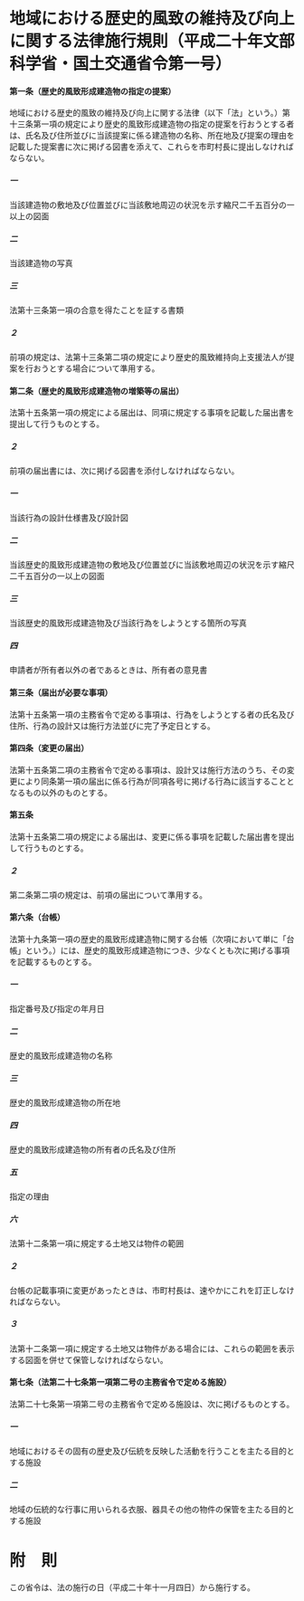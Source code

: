 # 地域における歴史的風致の維持及び向上に関する法律施行規則（平成二十年文部科学省・国土交通省令第一号）
#### 第一条（歴史的風致形成建造物の指定の提案）
地域における歴史的風致の維持及び向上に関する法律（以下「法」という。）第十三条第一項の規定により歴史的風致形成建造物の指定の提案を行おうとする者は、氏名及び住所並びに当該提案に係る建造物の名称、所在地及び提案の理由を記載した提案書に次に掲げる図書を添えて、これらを市町村長に提出しなければならない。
##### 一
当該建造物の敷地及び位置並びに当該敷地周辺の状況を示す縮尺二千五百分の一以上の図面
##### 二
当該建造物の写真
##### 三
法第十三条第一項の合意を得たことを証する書類
##### ２
前項の規定は、法第十三条第二項の規定により歴史的風致維持向上支援法人が提案を行おうとする場合について準用する。
#### 第二条（歴史的風致形成建造物の増築等の届出）
法第十五条第一項の規定による届出は、同項に規定する事項を記載した届出書を提出して行うものとする。
##### ２
前項の届出書には、次に掲げる図書を添付しなければならない。
##### 一
当該行為の設計仕様書及び設計図
##### 二
当該歴史的風致形成建造物の敷地及び位置並びに当該敷地周辺の状況を示す縮尺二千五百分の一以上の図面
##### 三
当該歴史的風致形成建造物及び当該行為をしようとする箇所の写真
##### 四
申請者が所有者以外の者であるときは、所有者の意見書
#### 第三条（届出が必要な事項）
法第十五条第一項の主務省令で定める事項は、行為をしようとする者の氏名及び住所、行為の設計又は施行方法並びに完了予定日とする。
#### 第四条（変更の届出）
法第十五条第二項の主務省令で定める事項は、設計又は施行方法のうち、その変更により同条第一項の届出に係る行為が同項各号に掲げる行為に該当することとなるもの以外のものとする。
#### 第五条
法第十五条第二項の規定による届出は、変更に係る事項を記載した届出書を提出して行うものとする。
##### ２
第二条第二項の規定は、前項の届出について準用する。
#### 第六条（台帳）
法第十九条第一項の歴史的風致形成建造物に関する台帳（次項において単に「台帳」という。）には、歴史的風致形成建造物につき、少なくとも次に掲げる事項を記載するものとする。
##### 一
指定番号及び指定の年月日
##### 二
歴史的風致形成建造物の名称
##### 三
歴史的風致形成建造物の所在地
##### 四
歴史的風致形成建造物の所有者の氏名及び住所
##### 五
指定の理由
##### 六
法第十二条第一項に規定する土地又は物件の範囲
##### ２
台帳の記載事項に変更があったときは、市町村長は、速やかにこれを訂正しなければならない。
##### ３
法第十二条第一項に規定する土地又は物件がある場合には、これらの範囲を表示する図面を併せて保管しなければならない。
#### 第七条（法第二十七条第一項第二号の主務省令で定める施設）
法第二十七条第一項第二号の主務省令で定める施設は、次に掲げるものとする。
##### 一
地域におけるその固有の歴史及び伝統を反映した活動を行うことを主たる目的とする施設
##### 二
地域の伝統的な行事に用いられる衣服、器具その他の物件の保管を主たる目的とする施設
# 附　則
この省令は、法の施行の日（平成二十年十一月四日）から施行する。
